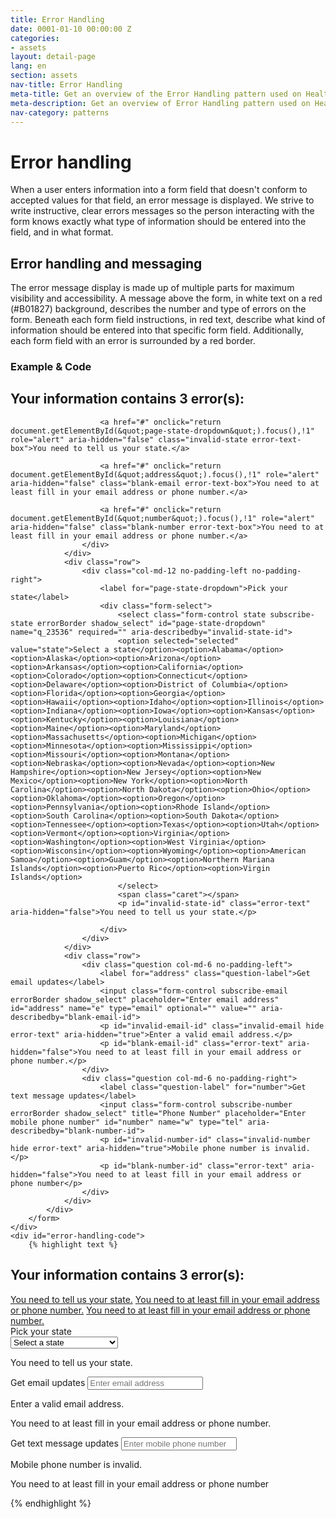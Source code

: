 ```yaml
---
title: Error Handling
date: 0001-01-10 00:00:00 Z
categories:
- assets
layout: detail-page
lang: en
section: assets
nav-title: Error Handling
meta-title: Get an overview of the Error Handling pattern used on HealthCare.gov
meta-description: Get an overview of Error Handling pattern used on HealthCare.gov
nav-category: patterns
---
```


# Error handling

<div class="intro">
When a user enters information into a form field that doesn't conform to accepted values for that field, an error message is displayed. We strive to write instructive, clear errors messages so the person interacting with the form knows exactly what type of information should be entered into the field, and in  what format. 
</div>

<div class="hr"></div>

## Error handling and messaging 

The error message display is made up of multiple parts for maximum visibility and accessibility. A message above the form, in white text on a red (#B01827) background, describes the number and type of errors on the form. Beneath each form field instructions, in red text, describe what kind of information should be entered into that specific form field. Additionally, each form field with an error is surrounded by a red border.

<h3 class="label-opensans">Example &amp; Code</h3>

<div class="code-wrapper">
	<div class="preview">
		<form class="error-styling">
			<div class="group">
				<div class="error-msg row" aria-hidden="false">
					<div class="col-md-12">
						<h2 tabindex="0" role="alert" id="error-title">Your information contains <span class="errorNumber">3</span> error(s):</h2>

						<a href="#" onclick="return document.getElementById(&quot;page-state-dropdown&quot;).focus(),!1" role="alert" aria-hidden="false" class="invalid-state error-text-box">You need to tell us your state.</a>

						<a href="#" onclick="return document.getElementById(&quot;address&quot;).focus(),!1" role="alert" aria-hidden="false" class="blank-email error-text-box">You need to at least fill in your email address or phone number.</a>

						<a href="#" onclick="return document.getElementById(&quot;number&quot;).focus(),!1" role="alert" aria-hidden="false" class="blank-number error-text-box">You need to at least fill in your email address or phone number.</a>
					</div>
				</div>
				<div class="row">
					<div class="col-md-12 no-padding-left no-padding-right">
						<label for="page-state-dropdown">Pick your state</label>
						<div class="form-select">
							<select class="form-control state subscribe-state errorBorder shadow_select" id="page-state-dropdown" name="q_23536" required="" aria-describedby="invalid-state-id">
							<option selected="selected" value="state">Select a state</option><option>Alabama</option><option>Alaska</option><option>Arizona</option><option>Arkansas</option><option>California</option><option>Colorado</option><option>Connecticut</option><option>Delaware</option><option>District of Columbia</option><option>Florida</option><option>Georgia</option><option>Hawaii</option><option>Idaho</option><option>Illinois</option><option>Indiana</option><option>Iowa</option><option>Kansas</option><option>Kentucky</option><option>Louisiana</option><option>Maine</option><option>Maryland</option><option>Massachusetts</option><option>Michigan</option><option>Minnesota</option><option>Mississippi</option><option>Missouri</option><option>Montana</option><option>Nebraska</option><option>Nevada</option><option>New Hampshire</option><option>New Jersey</option><option>New Mexico</option><option>New York</option><option>North Carolina</option><option>North Dakota</option><option>Ohio</option><option>Oklahoma</option><option>Oregon</option><option>Pennsylvania</option><option>Rhode Island</option><option>South Carolina</option><option>South Dakota</option><option>Tennessee</option><option>Texas</option><option>Utah</option><option>Vermont</option><option>Virginia</option><option>Washington</option><option>West Virginia</option><option>Wisconsin</option><option>Wyoming</option><option>American Samoa</option><option>Guam</option><option>Northern Mariana Islands</option><option>Puerto Rico</option><option>Virgin Islands</option>        
							</select>
							<span class="caret"></span>
							<p id="invalid-state-id" class="error-text" aria-hidden="false">You need to tell us your state.</p>

						</div>
					</div>
				</div>
				<div class="row">
					<div class="question col-md-6 no-padding-left">
						<label for="address" class="question-label">Get email updates</label>
						<input class="form-control subscribe-email errorBorder shadow_select" placeholder="Enter email address" id="address" name="e" type="email" optional="" value="" aria-describedby="blank-email-id">
						<p id="invalid-email-id" class="invalid-email hide error-text" aria-hidden="true">Enter a valid email address.</p>
						<p id="blank-email-id" class="error-text" aria-hidden="false">You need to at least fill in your email address or phone number.</p>
					</div>
					<div class="question col-md-6 no-padding-right">
						<label class="question-label" for="number">Get text message updates</label>
						<input class="form-control subscribe-number errorBorder shadow_select" title="Phone Number" placeholder="Enter mobile phone number" id="number" name="w" type="tel" aria-describedby="blank-number-id">
						<p id="invalid-number-id" class="invalid-number hide error-text" aria-hidden="true">Mobile phone number is invalid.</p>
						<p id="blank-number-id" class="error-text" aria-hidden="false">You need to at least fill in your email address or phone number</p>
					</div>
				</div>
			</div>
		</form>
	</div>
	<div id="error-handling-code">
		{% highlight text %}
<form class="error-styling">
	<div class="group">
		<div class="error-msg row" aria-hidden="false">
			<div class="col-md-12">
				<h2 tabindex="0" role="alert" id="error-title">Your information contains <span class="errorNumber">3</span> error(s):</h2>
				<a href="#" onclick="return document.getElementById(&quot;page-state-dropdown&quot;).focus(),!1" role="alert" aria-hidden="false" class="invalid-state error-text-box">You need to tell us your state.</a>
				<a href="#" onclick="return document.getElementById(&quot;address&quot;).focus(),!1" role="alert" aria-hidden="false" class="blank-email error-text-box">You need to at least fill in your email address or phone number.</a>
				<a href="#" onclick="return document.getElementById(&quot;number&quot;).focus(),!1" role="alert" aria-hidden="false" class="blank-number error-text-box">You need to at least fill in your email address or phone number.</a>
			</div>
		</div>
		<div class="row">
			<div class="col-md-12 no-padding-left no-padding-right">
				<label for="page-state-dropdown">Pick your state</label>
				<div class="form-select">
					<select class="form-control state subscribe-state errorBorder shadow_select" id="page-state-dropdown" name="q_23536" required="" aria-describedby="invalid-state-id">
					<option selected="selected" value="state">Select a state</option><option>Alabama</option><option>Alaska</option><option>Arizona</option><option>Arkansas</option><option>California</option><option>Colorado</option><option>Connecticut</option><option>Delaware</option><option>District of Columbia</option><option>Florida</option><option>Georgia</option><option>Hawaii</option><option>Idaho</option><option>Illinois</option><option>Indiana</option><option>Iowa</option><option>Kansas</option><option>Kentucky</option><option>Louisiana</option><option>Maine</option><option>Maryland</option><option>Massachusetts</option><option>Michigan</option><option>Minnesota</option><option>Mississippi</option><option>Missouri</option><option>Montana</option><option>Nebraska</option><option>Nevada</option><option>New Hampshire</option><option>New Jersey</option><option>New Mexico</option><option>New York</option><option>North Carolina</option><option>North Dakota</option><option>Ohio</option><option>Oklahoma</option><option>Oregon</option><option>Pennsylvania</option><option>Rhode Island</option><option>South Carolina</option><option>South Dakota</option><option>Tennessee</option><option>Texas</option><option>Utah</option><option>Vermont</option><option>Virginia</option><option>Washington</option><option>West Virginia</option><option>Wisconsin</option><option>Wyoming</option><option>American Samoa</option><option>Guam</option><option>Northern Mariana Islands</option><option>Puerto Rico</option><option>Virgin Islands</option>        
					</select>
					<span class="caret"></span>
					<p id="invalid-state-id" class="error-text" aria-hidden="false">You need to tell us your state.</p>
				</div>
			</div>
		</div>
		<div class="row">
			<div class="question col-md-6 no-padding-left">
				<label for="address" class="question-label">Get email updates</label>
				<input class="form-control subscribe-email errorBorder shadow_select" placeholder="Enter email address" id="address" name="e" type="email" optional="" value="" aria-describedby="blank-email-id">
				<p id="invalid-email-id" class="invalid-email hide error-text" aria-hidden="true">Enter a valid email address.</p>
				<p id="blank-email-id" class="error-text" aria-hidden="false">You need to at least fill in your email address or phone number.</p>
			</div>
			<div class="question col-md-6 no-padding-right">
				<label class="question-label" for="number">Get text message updates</label>
				<input class="form-control subscribe-number errorBorder shadow_select" title="Phone Number" placeholder="Enter mobile phone number" id="number" name="w" type="tel" aria-describedby="blank-number-id">
				<p id="invalid-number-id" class="invalid-number hide error-text" aria-hidden="true">Mobile phone number is invalid.</p>
				<p id="blank-number-id" class="error-text" aria-hidden="false">You need to at least fill in your email address or phone number</p>
			</div>
		</div>
	</div>
</form>
		{% endhighlight %}
	</div>
</div>
